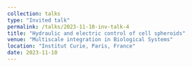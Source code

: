 ```yaml
---
collection: talks
type: "Invited talk"
permalink: /talks/2023-11-10-inv-talk-4
title: "Hydraulic and electric control of cell spheroids"
venue: "Multiscale integration in Biological Systems"
location: "Institut Curie, Paris, France"
date: 2023-11-10
---
```

